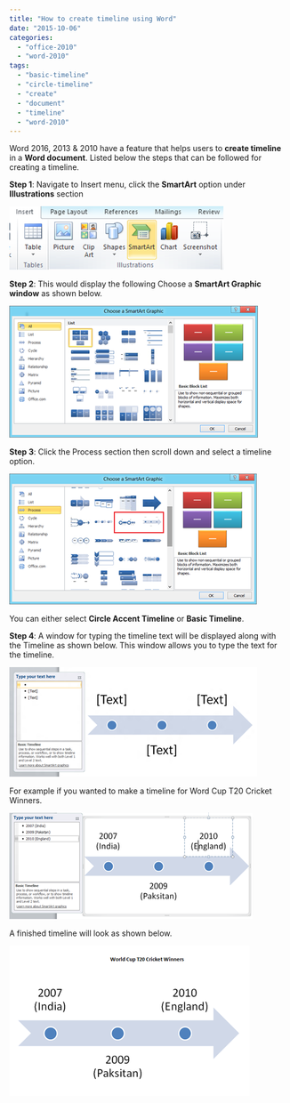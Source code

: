 ```yaml
---
title: "How to create timeline using Word"
date: "2015-10-06"
categories: 
  - "office-2010"
  - "word-2010"
tags: 
  - "basic-timeline"
  - "circle-timeline"
  - "create"
  - "document"
  - "timeline"
  - "word-2010"
---
```


Word 2016, 2013 & 2010 have a feature that helps users to **create timeline** in a **Word document**. Listed below the steps that can be followed for creating a timeline.

**Step 1**: Navigate to Insert menu, click the **SmartArt** option under **Illustrations** section

[![image](images/image_thumb31.png "image")](http://blogmines.com/blog/wp-content/uploads/2012/09/image31.png)

**Step 2**: This would display the following Choose a **SmartArt Graphic window** as shown below.

[![image](images/image_thumb32.png "image")](http://blogmines.com/blog/wp-content/uploads/2012/09/image32.png)

**Step 3**: Click the Process section then scroll down and select a timeline option.

[![image](images/1_image_thumb33.png "image")](http://blogmines.com/blog/wp-content/uploads/2012/09/image33.png)

You can either select **Circle Accent Timeline** or **Basic Timeline**.

**Step 4**: A window for typing the timeline text will be displayed along with the Timeline as shown below. This window allows you to type the text for the timeline.

[![image](images/1_image_thumb34.png "image")](http://blogmines.com/blog/wp-content/uploads/2012/09/image34.png)

For example if you wanted to make a timeline for Word Cup T20 Cricket Winners.

[![image](images/2_image_thumb35.png "image")](http://blogmines.com/blog/wp-content/uploads/2012/09/image35.png)

A finished timeline will look as shown below.

[![image](images/2_image_thumb36.png "image")](http://blogmines.com/blog/wp-content/uploads/2012/09/image36.png)

